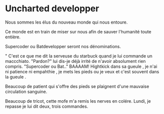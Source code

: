 # Uncharted developper

Nous sommes les élus du nouveau monde qui nous entoure.

Ce monde est en train de miser sur nous afin de sauver l'humanité toute entière.

Supercoder ou Batdevelopper seront nos dénominations.

"
C'est ce que me dit la serveuse du starbuck quand je lui commande un maccchiato.
"Pardon?" lui dis-je déjà irrité de n'avoir absolument rien compris.
"Supercoder ou Bat.." BAAAAM!
Hightkick dans sa gueule , je n'ai ni patience ni empahthie , je mets les pieds ou je veux et c'est souvent dans la gueule .

Beaucoup de patient qui s'offre des pieds se plaignent d'une mauvaise circulation sanguine.

Beaucoup de tricot, cette mofe m'a remis les nerves en colére. Lundi, je repasse je lui dit deux, trois commandes.
